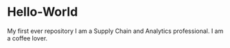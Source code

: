 # Hello-World
My first ever repository
I am a Supply Chain and Analytics professional. 
I am a coffee lover. 
